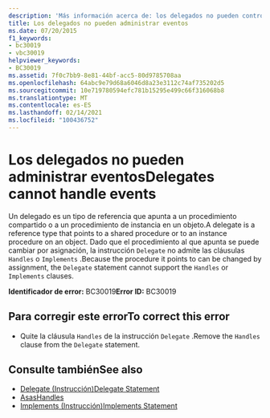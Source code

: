 ```yaml
---
description: 'Más información acerca de: los delegados no pueden controlar eventos'
title: Los delegados no pueden administrar eventos
ms.date: 07/20/2015
f1_keywords:
- bc30019
- vbc30019
helpviewer_keywords:
- BC30019
ms.assetid: 7f0c7bb9-8e81-44bf-acc5-80d9785708aa
ms.openlocfilehash: 64abc9e79d68a6046d8a23e3112c74af735202d5
ms.sourcegitcommit: 10e719780594efc781b15295e499c66f316068b8
ms.translationtype: MT
ms.contentlocale: es-ES
ms.lasthandoff: 02/14/2021
ms.locfileid: "100436752"
---
```

# <a name="delegates-cannot-handle-events"></a><span data-ttu-id="c3cc7-103">Los delegados no pueden administrar eventos</span><span class="sxs-lookup"><span data-stu-id="c3cc7-103">Delegates cannot handle events</span></span>

<span data-ttu-id="c3cc7-104">Un delegado es un tipo de referencia que apunta a un procedimiento compartido o a un procedimiento de instancia en un objeto.</span><span class="sxs-lookup"><span data-stu-id="c3cc7-104">A delegate is a reference type that points to a shared procedure or to an instance procedure on an object.</span></span> <span data-ttu-id="c3cc7-105">Dado que el procedimiento al que apunta se puede cambiar por asignación, la instrucción `Delegate` no admite las cláusulas `Handles` o `Implements` .</span><span class="sxs-lookup"><span data-stu-id="c3cc7-105">Because the procedure it points to can be changed by assignment, the `Delegate` statement cannot support the `Handles` or `Implements` clauses.</span></span>  
  
 <span data-ttu-id="c3cc7-106">**Identificador de error:** BC30019</span><span class="sxs-lookup"><span data-stu-id="c3cc7-106">**Error ID:** BC30019</span></span>  
  
## <a name="to-correct-this-error"></a><span data-ttu-id="c3cc7-107">Para corregir este error</span><span class="sxs-lookup"><span data-stu-id="c3cc7-107">To correct this error</span></span>  
  
- <span data-ttu-id="c3cc7-108">Quite la cláusula `Handles` de la instrucción `Delegate` .</span><span class="sxs-lookup"><span data-stu-id="c3cc7-108">Remove the `Handles` clause from the `Delegate` statement.</span></span>  
  
## <a name="see-also"></a><span data-ttu-id="c3cc7-109">Consulte también</span><span class="sxs-lookup"><span data-stu-id="c3cc7-109">See also</span></span>

- [<span data-ttu-id="c3cc7-110">Delegate (Instrucción)</span><span class="sxs-lookup"><span data-stu-id="c3cc7-110">Delegate Statement</span></span>](../language-reference/statements/delegate-statement.md)
- [<span data-ttu-id="c3cc7-111">Asas</span><span class="sxs-lookup"><span data-stu-id="c3cc7-111">Handles</span></span>](../language-reference/statements/handles-clause.md)
- [<span data-ttu-id="c3cc7-112">Implements (Instrucción)</span><span class="sxs-lookup"><span data-stu-id="c3cc7-112">Implements Statement</span></span>](../language-reference/statements/implements-statement.md)

